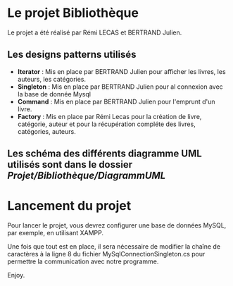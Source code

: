 # Le projet Bibliothèque
Le projet a été réalisé par Rémi LECAS et BERTRAND Julien.

## Les designs patterns utilisés
- **Iterator** : Mis en place par BERTRAND Julien pour afficher les livres, les auteurs, les catégories.
- **Singleton** : Mis en place par BERTRAND Julien pour al connexion avec la base de donnée Mysql
- **Command** : Mis en place par BERTRAND Julien pour l'emprunt d'un livre.
- **Factory** : Mis en place par Rémi Lecas pour la création de livre, catégorie, auteur et pour la récupération compléte des livres, catégories, auteurs. 

## Les schéma des différents diagramme UML utilisés sont dans le dossier *Projet/Bibliothèque/DiagrammUML*

# Lancement du projet
Pour lancer le projet, vous devrez configurer une base de données MySQL, par exemple, en utilisant XAMPP.

Une fois que tout est en place, il sera nécessaire de modifier la chaîne de caractères à la ligne 8 du fichier MySqlConnectionSingleton.cs pour permettre la communication avec notre programme.

Enjoy.
